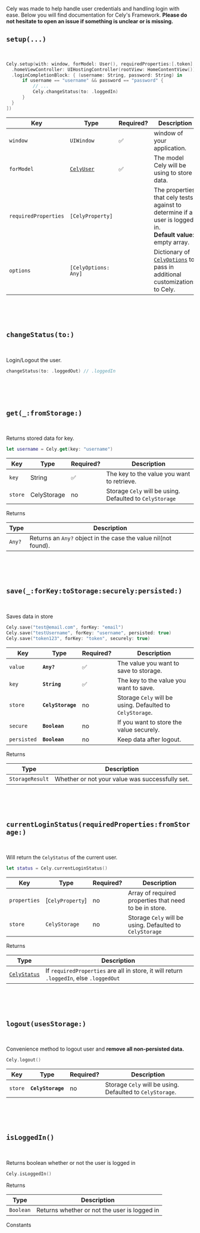 
Cely was made to help handle user credentials and handling login with ease. Below you will find documentation for Cely's Framework. **Please do not hesitate to open an issue if something is unclear or is missing.**

<!--

Variables
============


<br>
<br>
<br>

## `store`

<br>

A class that conforms to the [`CelyStorageProtocol`](#Cely.CelyStorageProtocol) protocol. By default is set to a singleton instance of `CelyStorage`.

-->


## `setup(...)`

<br>

```swift
Cely.setup(with: window, forModel: User(), requiredProperties:[.token], withOptions:[
  .homeViewController: UIHostingController(rootView: HomeContentView()),
  .loginCompletionBlock: { (username: String, password: String) in
      if username == "username" && password == "password" {
          // ...
          Cely.changeStatus(to: .loggedIn)
      }
  }
])
```

Key | Type | Required? | Description
----|------|----------|--------
`window` | `UIWindow` | ✅ | window of your application.
`forModel` | [`CelyUser`](#Cely.CelyUser) | ✅ | The model Cely will be using to store data.
`requiredProperties` | `[CelyProperty]` |  | The properties that cely tests against to determine if a user is logged in. <br> **Default value**: empty array.
`options` | `[CelyOptions: Any]` |  | Dictionary of [`CelyOptions`](./#celyoptions) to pass in additional customizations to Cely.



<br>
<br>
<br>


## `changeStatus(to:)`

<br>

Login/Logout the user.


```swift
changeStatus(to: .loggedOut) // .loggedIn
```




<br>
<br>
<br>

## `get(_:fromStorage:)`

<br>

Returns stored data for key.


```swift
let username = Cely.get(key: "username")
```



Key | Type| Required? | Description
----|------|----------|--------
`key` | String | ✅ | The key to the value you want to retrieve.
`store` | CelyStorage | no | Storage `Cely` will be using. Defaulted to `CelyStorage`




<summary>Returns</summary>

Type| Description
----|------
`Any?` | Returns an `Any?` object in the case the value nil(not found).







<br>
<br>
<br>

## `save(_:forKey:toStorage:securely:persisted:)`

<br>

Saves data in store


```swift
Cely.save("test@email.com", forKey: "email")
Cely.save("testUsername", forKey: "username", persisted: true)
Cely.save("token123", forKey: "token", securely: true)
```



Key | Type| Required? | Description
----|------|----------|--------
`value` | <code>**Any?**</code> | ✅ | The value you want to save to storage.
`key` | <code>**String**</code> | ✅ | The key to the value you want to save.
`store` | <code>**CelyStorage**</code> | no | Storage `Cely` will be using. Defaulted to `CelyStorage`.
`secure` | <code>**Boolean**</code> | no | If you want to store the value securely.
`persisted` | <code>**Boolean**</code> | no | Keep data after logout.




<summary>Returns</summary>

Type| Description
----|------
  `StorageResult` | Whether or not your value was successfully set.





<br>
<br>
<br>

## `currentLoginStatus(requiredProperties:fromStorage:)`

<br>

Will return the `CelyStatus` of the current user.


```swift
let status = Cely.currentLoginStatus()
```




Key | Type| Required? | Description
----|------|----------|--------
`properties` | [`CelyProperty`] | no | Array of required properties that need to be in store.
`store` | `CelyStorage` | no |    Storage `Cely` will be using. Defaulted to `CelyStorage`




<summary>Returns</summary>

Type| Description
----|------
[`CelyStatus`](#Cely.CelyStatus) | If `requiredProperties` are all in store, it will return `.loggedIn`, else `.loggedOut`




<br>
<br>
<br>

## `logout(usesStorage:)`

<br>

Convenience method to logout user and **remove all non-persisted data.**



```swift
Cely.logout()
```



Key | Type| Required? | Description
----|------|----------|--------
`store` | <code>**CelyStorage**</code> | no | Storage `Cely` will be using. Defaulted to `CelyStorage`.





<br>
<br>
<br>

## `isLoggedIn()`

<br>

Returns boolean whether or not the user is logged in


```swift
Cely.isLoggedIn()
```


<summary>Returns</summary>

Type| Description
----|------
`Boolean` | Returns whether or not the user is logged in




 Constants


